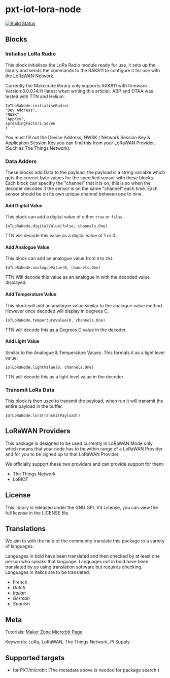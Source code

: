 # pxt-iot-lora-node

[![Build Status](https://travis-ci.org/PiSupply/pxt-iot-lora-node.svg?branch=master)](https://travis-ci.org/PiSupply/pxt-iot-lora-node)

## Blocks

### Initialise LoRa Radio
This block initialises the LoRa Radio module ready for use, it sets up the library and sends the commands to the RAK811 to configure it for use with the LoRaWAN Network.

Currently the Makecode library only supports RAK811 with firmware Version:3.0.0.14.H (latest when writing this article). ABP and OTAA was tested with TTN and Helium.

```sig
IoTLoRaNode.initialiseRadio(
"Dev Address",
"NWSK",
"AppKey",
spreadingFactors.Seven
)
```
You must fill out the Device Address, NWSK / Network Session Key & Application Session Key.you can find this from your LoRaWAN Provider. (Such as The Things Network).

### Data Adders
These blocks add Data to the payload, the payload is a string variable which gets the correct byte values for the specified sensor with these blocks.
Each block can specifiy the "channel" that it is on, this is so when the decoder decodes it the sensor is on the same "channel" each time.
Each sensor should be on its own unique channel between one to nine.
#### Add Digital Value
This block can add a digital value of either ```true``` or ```false```.

```sig
IoTLoRaNode.digitalValue(false, channels.One)
```
TTN will decode this value as a digital value of 1 or 0.

#### Add Analogue Value
This block can add an analogue value from `0` to `254`.

```sig
IoTLoRaNode.analogueValue(0, channels.One)
```
TTN Will decode this value as an analogue in with the decoded value displayed.

#### Add Temperature Value
This block will add an analogue value similar to the analogue value method. However once decoded will display in degrees C.

```sig
IoTLoRaNode.tempertureValue(0, channels.One)
```
TTN will decode this as a Degrees C value in the decoder.

#### Add Light Value
Similar to the Analogue & Temperature Values. This formats it as a light level value.
```sig
IoTLoRaNode.lightValue(0, channels.One)
```
TTN will decode this as a light level value in the decoder.

### Transmit LoRa Data
This block is then used to transmit the payload, when run it will transmit the entire payload in the buffer.

```sig
IoTLoRaNode.loraTransmitPayload()
```

## LoRaWAN Providers

This package is designed to be used currently in LoRaWAN Mode only which means that your node has to be within range of a LoRaWAN Provider and for you to be signed up to that LoRaWAN Provider.

We officially support these two providers and can provide support for them:
- The Things Network
- LoRIOT

## License
This library is released under the GNU GPL V3 License, you can view the full license in the LICENSE file.

## Translations
We aim to with the help of the community translate this package to a variety of languages.

Languages in bold have been translated and then checked by at least one person who speaks that language.
Languages not in bold have been translated by us using translation software but requires checking.
Languages in Italics are to be translated.
- French
- *Dutch*
- *Italian*
- *German*
- *Spanish*

## Meta

Tutorials: [Maker Zone Micro:bit Page](http://learn.pi-supply.com/make)


Keywords: LoRa, LoRaWAN, The Things Network, Pi Supply

## Supported targets

* for PXT/microbit
(The metadata above is needed for package search.)
